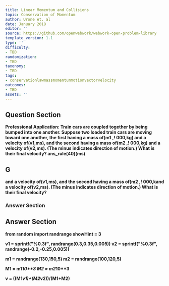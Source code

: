 ```yaml
---
title: Linear Momentum and Collisions
topic: Conservation of Momentum
author: Urone et. al
date: January 2018
editor: ''
source: https://github.com/openwebwork/webwork-open-problem-library
template_version: 1.1
type: ''
difficulty:
- TBD
randomization:
- TBD
taxonomy:
- TBD
tags:
- conservationlawmassmomentummotionvectorvelocity
outcomes:
- TBD
assets: ''
---
```


## Question Section 

<b>
<b>Professional Application:<b> Train cars are coupled together by being bumped into one another. Suppose two loaded train cars are moving toward one another, the first having a mass of(m1 ,! 000,kg) and a velocity of(v1,ms), and the second having a mass of(m2 ,! 000,kg) and a velocity of(v2,ms). (The minus indicates direction of motion.) What is their final velocity?
ans_rule(40)(ms)

## G
and a velocity of(v1,ms), and the second having a mass of(m2 ,! 000,kand a velocity of(v2,ms). (The minus indicates direction of motion.) What is their final velocity?
### Answer Section


## Answer Section

from random import randrange
showHint = 3

v1 = sprintf("%0.3f", randrange(0.3,0.35,0.005))
v2 = sprintf("%0.3f", randrange(-0.2,-0.25,0.005))

m1 = randrange(130,150,5)
m2 = randrange(100,120,5)

M1 = m1*10**3
M2 = m2*10**3

v = ((M1*v1)+(M2*v2))/(M1+M2)